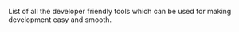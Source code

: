 
List of all the developer friendly tools which can be used for making development easy and smooth.
